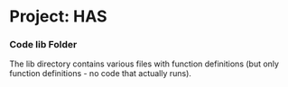 # Project: HAS
### Code lib Folder

The lib directory contains various files with function definitions (but only function definitions - no code that actually runs).
